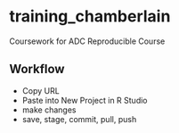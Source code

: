 # training_chamberlain
Coursework for ADC Reproducible Course

## Workflow
- Copy URL
- Paste into New Project in R Studio
- make changes
- save, stage, commit, pull, push